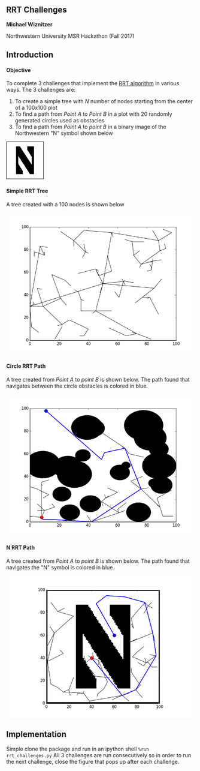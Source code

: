 ## RRT Challenges
**Michael Wiznitzer**

Northwestern University MSR Hackathon (Fall 2017)

## Introduction
#### Objective
To complete 3 challenges that implement the [ RRT algorithm](https://en.wikipedia.org/wiki/Rapidly-exploring_random_tree) in various ways. The 3 challenges are:
 1. To create a simple tree with _N_ number of nodes starting from the center of a 100x100 plot
 2. To find a path from _Point A_ to _Point B_ in a plot with 20 randomly generated circles used as obstacles
 3. To find a path from _Point A_ to _point B_ in a binary image of the Northwestern "N" symbol shown below

 ![N_map](imgs/N_map.png)

#### Simple RRT Tree
A tree created with a 100 nodes is shown below

![simple_rrt.png](imgs/simple_rrt.png)

#### Circle RRT Path
A tree created from _Point A_ to _point B_ is shown below. The path found that navigates between the circle obstacles is colored in blue.

![circle_rrt.png](imgs/circle_rrt.png)

#### N RRT Path
A tree created from _Point A_ to _point B_ is shown below. The path found that navigates the "N" symbol is colored in blue.

![n_rrt.png](imgs/n_rrt.png)

## Implementation
Simple clone the package and run in an ipython shell ``%run rrt_challenges.py``
All 3 challenges are run consecutively so in order to run the next challenge, close the figure that pops up after each challenge.
